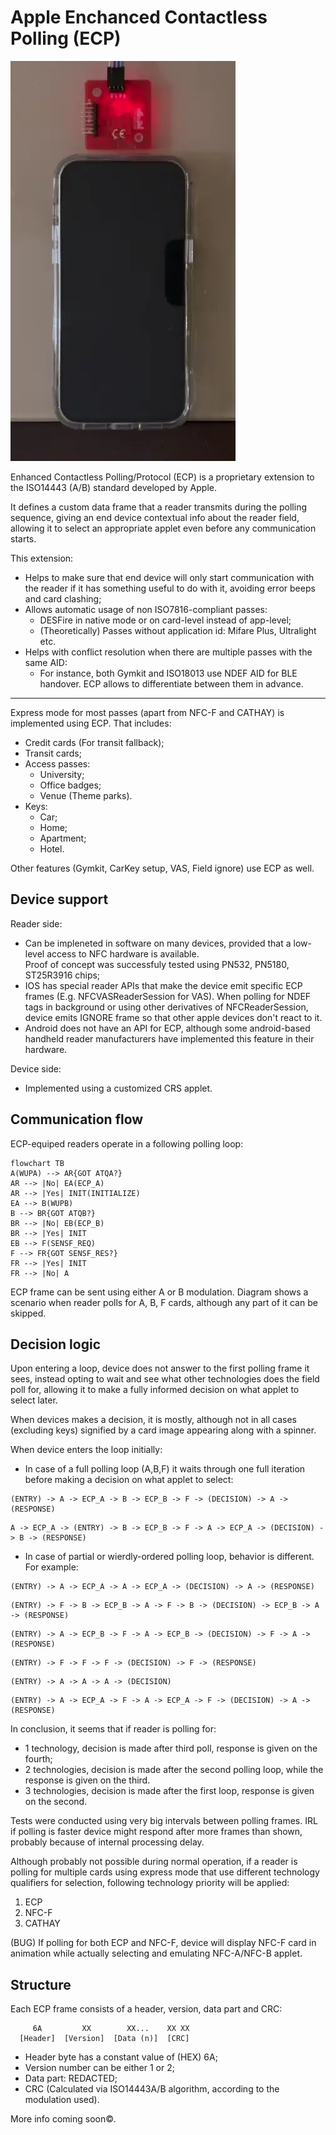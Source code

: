 # Apple Enchanced Contactless Polling (ECP)

![Video demonstrating ECP](/assets/ECP.DEMO.webp)


Enhanced Contactless Polling/Protocol (ECP) is a proprietary extension to the ISO14443 (A/B) standard developed by Apple.   

It defines a custom data frame that a reader transmits during the polling sequence, giving an end device contextual info about the reader field, allowing it to select an appropriate applet even before any communication starts.  

This extension:
- Helps to make sure that end device will only start communication with the reader if it has something useful to do with it, avoiding error beeps and card clashing;
- Allows automatic usage of non ISO7816-compliant passes:
  * DESFire in native mode or on card-level instead of app-level;
  * (Theoretically) Passes without application id: Mifare Plus, Ultralight etc.
- Helps with conflict resolution when there are multiple passes with the same AID:
  * For instance, both Gymkit and ISO18013 use NDEF AID for BLE handover. ECP allows to differentiate between them in advance.

---

Express mode for most passes (apart from NFC-F and CATHAY) is implemented using ECP. That includes:
- Credit cards (For transit fallback);
- Transit cards;
- Access passes:
  - University;
  - Office badges;
  - Venue (Theme parks).
- Keys:
  - Car;
  - Home;
  - Apartment;
  - Hotel.


Other features (Gymkit, CarKey setup, VAS, Field ignore) use ECP as well.


## Device support


Reader side:
* Can be impleneted in software on many  devices, provided that a low-level access to NFC hardware is available.  
  Proof of concept was successfuly tested using PN532, PN5180, ST25R3916 chips;
* IOS has special reader APIs that make the device emit specific ECP frames (E.g. NFCVASReaderSession for VAS). When polling for NDEF tags in background or using other derivatives of NFCReaderSession, device emits IGNORE frame so that other apple devices don't react to it.
* Android does not have an API for ECP, although some android-based handheld reader manufacturers have implemented this feature in their hardware.  
  
Device side:
* Implemented using a customized CRS applet.


## Communication flow


ECP-equiped readers operate in a following polling loop:

```mermaid
flowchart TB
A(WUPA) --> AR{GOT ATQA?}
AR --> |No| EA(ECP_A)
AR --> |Yes| INIT(INITIALIZE)
EA --> B(WUPB)
B --> BR{GOT ATQB?}
BR --> |No| EB(ECP_B)
BR --> |Yes| INIT
EB --> F(SENSF_REQ)
F --> FR{GOT SENSF_RES?}
FR --> |Yes| INIT
FR --> |No| A
```

ECP frame can be sent using either A or B modulation. Diagram shows a scenario when reader polls for A, B, F cards, although any part of it can be skipped.


## Decision logic


Upon entering a loop, device does not answer to the first polling frame it sees, instead opting to wait and see what other technologies does the field poll for, allowing it to make a fully informed decision on what applet to select later.


When devices makes a decision, it is mostly, although not in all cases (excluding keys) signified by a card image appearing along with a spinner.


When device enters the loop initially:
* In case of a full polling loop (A,B,F) it waits through one full iteration before making a decision on what applet to select:  
```
(ENTRY) -> A -> ECP_A -> B -> ECP_B -> F -> (DECISION) -> A -> (RESPONSE)
```

```
A -> ECP_A -> (ENTRY) -> B -> ECP_B -> F -> A -> ECP_A -> (DECISION) -> B -> (RESPONSE)
```


* In case of partial or wierdly-ordered polling loop, behavior is different. For example:

```
(ENTRY) -> A -> ECP_A -> A -> ECP_A -> (DECISION) -> A -> (RESPONSE)
```

```
(ENTRY) -> F -> B -> ECP_B -> A -> F -> B -> (DECISION) -> ECP_B -> A -> (RESPONSE)
```

```
(ENTRY) -> A -> ECP_B -> F -> A -> ECP_B -> (DECISION) -> F -> A -> (RESPONSE)
```

```
(ENTRY) -> F -> F -> F -> (DECISION) -> F -> (RESPONSE)
```

```
(ENTRY) -> A -> A -> A -> (DECISION)
```

```
(ENTRY) -> A -> ECP_A -> F -> A -> ECP_A -> F -> (DECISION) -> A -> (RESPONSE)
```

In conclusion, it seems that if reader is polling for:
* 1 technology, decision is made after third poll, response is given on the fourth;
* 2 technologies, decision is made after the second polling loop, while the response is given on the third.
* 3 technologies, decision is made after the first loop, response is given on the second.

Tests were conducted using very big intervals between polling frames. IRL if polling is faster device might respond after more frames than shown, probably because of internal processing delay.  

Although probably not possible during normal operation, if a reader is polling for multiple cards using express mode that use different technology qualifiers for selection, following technology priority will be applied:
1. ECP 
2. NFC-F
3. CATHAY  
  
(BUG) If polling for both ECP and NFC-F, device will display NFC-F card in animation while actually selecting and emulating NFC-A/NFC-B applet. 


## Structure


Each ECP frame consists of a header, version, data part and CRC:

```
     6A         XX        XX...    XX XX
  [Header]  [Version]  [Data (n)]  [CRC]
```
- Header byte has a constant value of (HEX) 6A;
- Version number can be either 1 or 2;
- Data part: REDACTED;
- CRC (Calculated via ISO14443A/B algorithm, according to the modulation used).



More info coming soon©.